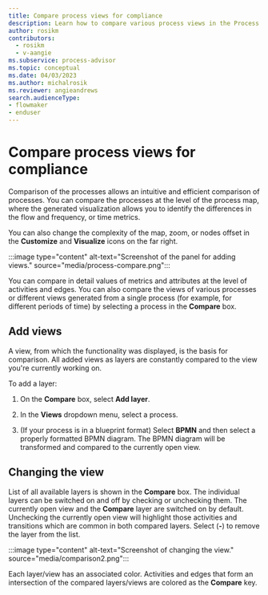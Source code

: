 ```yaml
---
title: Compare process views for compliance
description: Learn how to compare various process views in the Process Mining desktop app.
author: rosikm
contributors:
  - rosikm
  - v-aangie
ms.subservice: process-advisor
ms.topic: conceptual
ms.date: 04/03/2023
ms.author: michalrosik
ms.reviewer: angieandrews
search.audienceType:
- flowmaker
- enduser
---
```


# Compare process views for compliance

Comparison of the processes allows an intuitive and efficient comparison of processes. You can compare the processes at the level of the process map, where the generated visualization allows you to identify the differences in the flow and frequency, or time metrics.

You can also change the complexity of the map, zoom, or nodes offset in the **Customize** and **Visualize** icons on the far right. 

:::image type="content" alt-text="Screenshot of the panel for adding views." source="media/process-compare.png":::

You can compare in detail values of metrics and attributes at the level of activities and edges. You can also compare the views of various processes or different views generated from a single process (for example, for different periods of time) by selecting a process in the **Compare** box. 

## Add views

A view, from which the functionality was displayed, is the basis for comparison. All added views as layers are constantly compared to the view you're currently working on.

To add a layer:

1. On the **Compare** box, select **Add layer**.

1. In the **Views** dropdown menu, select a process.

1. (If your process is in a blueprint format) Select **BPMN** and then select a properly formatted BPMN diagram. The BPMN diagram will be transformed and compared to the currently open view.

## Changing the view

List of all available layers is shown in the **Compare** box. The individual layers can be switched on and off by checking or unchecking them. The currently open view and the **Compare** layer are switched on by default. Unchecking the currently open view will highlight those activities and transitions which are common in both compared layers. Select (**-**) to remove the layer from the list.

:::image type="content" alt-text="Screenshot of changing the view." source="media/comparison2.png":::

Each layer/view has an associated color. Activities and edges that form an intersection of the compared layers/views are colored as the **Compare** key.
